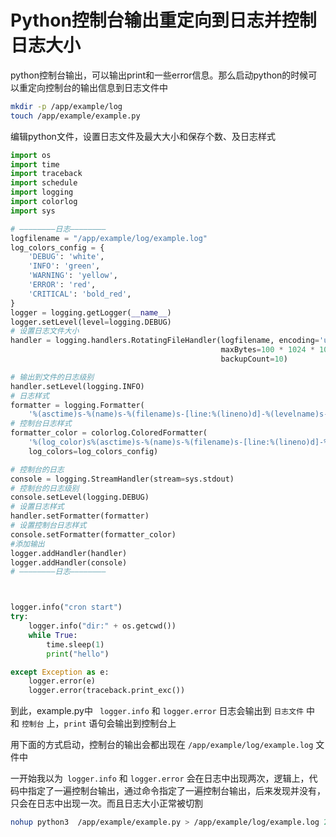 # Python控制台输出重定向到日志并控制日志大小

python控制台输出，可以输出print和一些error信息。那么启动python的时候可以重定向控制台的输出信息到日志文件中

```bash
mkdir -p /app/example/log
touch /app/example/example.py
```

编辑python文件，设置日志文件及最大大小和保存个数、及日志样式

```python
import os
import time
import traceback
import schedule
import logging
import colorlog
import sys

# ————————日志————————
logfilename = "/app/example/log/example.log"
log_colors_config = {
    'DEBUG': 'white',
    'INFO': 'green',
    'WARNING': 'yellow',
    'ERROR': 'red',
    'CRITICAL': 'bold_red',
}
logger = logging.getLogger(__name__)
logger.setLevel(level=logging.DEBUG)
# 设置日志文件大小
handler = logging.handlers.RotatingFileHandler(logfilename, encoding='utf-8',
                                               maxBytes=100 * 1024 * 1024,
                                               backupCount=10)

# 输出到文件的日志级别
handler.setLevel(logging.INFO)
# 日志样式
formatter = logging.Formatter(
    '%(asctime)s-%(name)s-%(filename)s-[line:%(lineno)d]-%(levelname)s-[日志信息]: %(message)s')
# 控制台日志样式
formatter_color = colorlog.ColoredFormatter(
    '%(log_color)s%(asctime)s-%(name)s-%(filename)s-[line:%(lineno)d]-%(levelname)s-[日志信息]: %(message)s',
    log_colors=log_colors_config)

# 控制台的日志
console = logging.StreamHandler(stream=sys.stdout)
# 控制台的日志级别
console.setLevel(logging.DEBUG)
# 设置日志样式
handler.setFormatter(formatter)
# 设置控制台日志样式
console.setFormatter(formatter_color)
#添加输出
logger.addHandler(handler)
logger.addHandler(console)
# ————————日志————————



logger.info("cron start")
try:
    logger.info("dir:" + os.getcwd())
    while True:
        time.sleep(1)
        print("hello")

except Exception as e:
    logger.error(e)
    logger.error(traceback.print_exc())
```

到此，example.py中 ` logger.info` 和 `logger.error` 日志会输出到 `日志文件` 中 和 `控制台` 上，`print` 语句会输出到控制台上

用下面的方式启动，控制台的输出会都出现在 `/app/example/log/example.log` 文件中

一开始我以为` logger.info` 和 `logger.error` 会在日志中出现两次，逻辑上，代码中指定了一遍控制台输出，通过命令指定了一遍控制台输出，后来发现并没有，只会在日志中出现一次。而且日志大小正常被切割

```bash
nohup python3  /app/example/example.py > /app/example/log/example.log 2>&1 &
```

